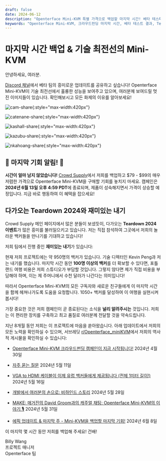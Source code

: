 ```yaml
---
draft: false
date: 2024-06-12
description: "Openterface Mini-KVM 특별 가격으로 백업할 마지막 시간! 베타 테스터들의 실제 사용 사례, 다가오는 Teardown 2024 이벤트 계획, 그리고 1050+ 백커 달성 여정을 확인하세요. 캠페인은 6월 13일 오후 4:59 PDT에 종료됩니다 - 놓치지 마세요!"
keywords: "Openterface Mini-KVM, 크라우드펀딩 마지막 시간, 베타 테스트 결과, Teardown 2024, 기술 최전선, 특별 가격, KVM 장치, 하드웨어 개발, 베타 팀 피드백, Crowd Supply 캠페인, 마지막 기회, 얼리 어답터 가격, 기술 가젯, 오픈 하드웨어"
---
```


# 마지막 시간 백업 & 기술 최전선의 Mini-KVM

안녕하세요, 여러분.

[Discord 채널](/discord)에서 베타 팀의 흥미로운 업데이트를 공유하고 싶습니다! Openterface Mini-KVM이 기술 최전선에서 훌륭한 성능을 보여주고 있으며, 여러분께 보여드릴 멋진 이미지들이 있습니다. 확인해보시고 모든 화제의 이유를 알아보세요!

![cam-share](https://www.crowdsupply.com/img/bed9/41ac90fd-1074-49e0-a081-f9798610bed9/cam-share_jpg_md-xl.jpg){:style="max-width:420px"}

![catenane-share](https://www.crowdsupply.com/img/b9ed/4144b488-9442-44e2-9bad-f07daa56b9ed/catenane-share_jpg_gallery-lg.jpg){:style="max-width:420px"}

![kashall-share](https://www.crowdsupply.com/img/17f2/d5f31dbb-f51e-4813-ab79-29194ea717f2/kashall-share_jpg_gallery-lg.jpg){:style="max-width:420px"}

![kazubu-share](https://www.crowdsupply.com/img/23e5/6aadfd66-756d-4f42-944d-dc2e95dd23e5/kazubu-share_jpg_gallery-lg.jpg){:style="max-width:420px"}

![nkahoang-share](https://www.crowdsupply.com/img/50bc/6318ed70-11f6-4640-b73b-f435267950bc/nkahoang-share_jpg_gallery-lg.jpg){:style="max-width:420px"}

## 🚨 마지막 기회 알림! 🚨

**시간이 얼마 남지 않았습니다!** [Crowd Supply](https://www.crowdsupply.com/techxartisan/openterface-mini-kvm)에서 저희를 백업하고 $79 - $99의 매우 저렴한 가격으로 Openterface Mini-KVM을 구매할 기회를 놓치지 마세요. 캠페인은 **2024년 6월 13일 오후 4:59 PDT**에 종료되며, 제품이 성숙해지면서 가격이 상승할 예정입니다. 지금 바로 행동하여 이 혜택을 잡으세요!

## 다가오는 Teardown 2024와 재미있는 내기

Crowd Supply 메인 페이지에서 많은 분들이 보셨듯이, 다가오는 **Teardown 2024 이벤트**가 많은 흥미를 불러일으키고 있습니다. 저는 직접 참석하여 그곳에서 저희의 놀라운 백커들을 만나기를 기대하고 있습니다!

저희 팀에서 진행 중인 **재미있는 내기**가 있습니다:

현재 저희 프로젝트에는 약 950명의 백커가 있습니다. 기술 디렉터인 Kevin Peng과 저는 내기를 했습니다. 마지막 시간 동안 **100명 이상의 백커**를 더 확보할 수 있다면, 포틀랜드 여행 비용은 저희 스튜디오가 부담할 것입니다. 그렇지 않다면 제가 직접 비용을 부담해야 하며, 이는 제 주머니에서 수천 달러가 나간다는 의미입니다!

따라서 Openterface Mini-KVM의 모든 구독자와 새로운 친구들에게 이 마지막 시간을 함께 헤쳐나가도록 도움을 요청합니다. 1050+ 백커를 달성하여 이 여행을 실현시켜 봅시다!

가장 중요한 것은 저희 캠페인이 곧 종료된다는 소식을 **널리 알려주시는** 것입니다. 저희는 이 편리한 장치를 구축하고 최고 품질로 여러분께 전달할 것을 약속드립니다.

지난 8개월 동안 저희는 이 프로젝트에 마음을 쏟아왔습니다. 아래 업데이트에서 저희의 모든 노력을 확인하실 수 있으며, 서브레딧 [r/Openterface_miniKVM](/reddit)에서 저희의 역사적 게시물을 확인하실 수 있습니다:

- [Openterface Mini-KVM 크라우드펀딩 캠페인이 지금 시작됩니다!](https://www.crowdsupply.com/techxartisan/openterface-mini-kvm/updates/openterface-mini-kvm-crowdfunding-campaign-goes-live-now) 2024년 4월 30일

- [자주 묻는 질문](https://www.crowdsupply.com/techxartisan/openterface-mini-kvm/updates/frequently-asked-questions) 2024년 5월 11일

- [VGA to HDMI 케이블이 이제 유럽 백커들에게 제공됩니다 (전체 1미터 길이!)](https://www.crowdsupply.com/techxartisan/openterface-mini-kvm/updates/our-vga-to-hdmi-cable-is-now-available-to-european-backers-and-its-a-full-meter-long) 2024년 5월 16일

- [개발에서 여러분의 손으로: 비하인드 스토리](https://www.crowdsupply.com/techxartisan/openterface-mini-kvm/updates/from-development-to-your-hands-behind-the-scenes) 2024년 5월 28일

- [MAKE: 매거진의 David Groom과의 캐주얼 채팅: Openterface Mini-KVM의 이야기 🎙️](https://www.crowdsupply.com/techxartisan/openterface-mini-kvm/updates/casual-chat-with-david-groom-from-make-magazine-the-story-of-openterface-mini-kvm) 2024년 5월 31일

- [에픽 업데이트 & 마지막 주 - Mini-KVM을 백업할 마지막 기회!](https://www.crowdsupply.com/techxartisan/openterface-mini-kvm/updates/epic-updates-and-final-week-last-chance-to-back-mini-kvm) 2024년 6월 8일

이 마지막 몇 시간 동안 저희를 백업해 주세요! 건배!

Billy Wang  
프로젝트 매니저  
Openterface 팀

